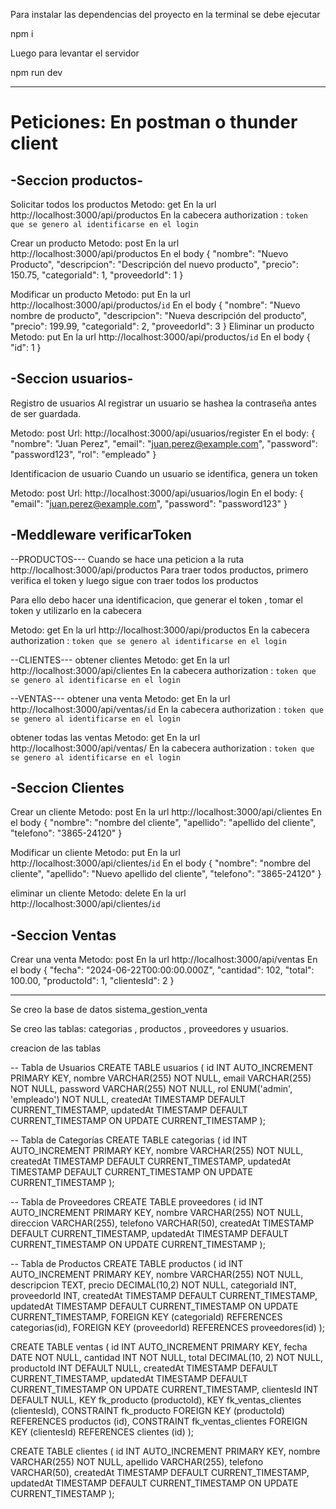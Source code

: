Para instalar las dependencias del proyecto en la terminal se debe ejecutar

npm i

Luego para levantar el servidor

npm run dev

------------------------------------------------------------------------------------------------------------
# Peticiones: En postman o thunder client

## -Seccion productos-

Solicitar todos los productos
Metodo: get
En la url
http://localhost:3000/api/productos
En la cabecera
authorization : `token que se genero al identificarse en el login`

Crear un producto
Metodo: post
En la url
http://localhost:3000/api/productos
En el body
{
  "nombre": "Nuevo Producto",
  "descripcion": "Descripción del nuevo producto",
  "precio": 150.75,
  "categoriaId": 1,
  "proveedorId": 1
}

Modificar un producto
Metodo: put
En la url
http://localhost:3000/api/productos/`id`
En el body
{
  "nombre": "Nuevo nombre de producto",
  "descripcion": "Nueva descripción del producto",
  "precio": 199.99,
  "categoriaId": 2,
  "proveedorId": 3
}
Eliminar un producto
Metodo: put
En la url
http://localhost:3000/api/productos/`id`
En el body
{
 "id": 1
}
## -Seccion usuarios-

Registro de usuarios
    Al registrar un usuario se hashea la contraseña antes de ser guardada.

Metodo: post
Url:
http://localhost:3000/api/usuarios/register
En el body:
{
  "nombre": "Juan Perez",
  "email": "juan.perez@example.com",
  "password": "password123",
  "rol": "empleado"
}

Identificacion de usuario
    Cuando un usuario se identifica, genera un token

Metodo: post
Url:
http://localhost:3000/api/usuarios/login
En el body:
{
  "email": "juan.perez@example.com",
  "password": "password123"
}



## -Meddleware verificarToken
--PRODUCTOS---
    Cuando se hace una peticion a la ruta 
    http://localhost:3000/api/productos
        Para traer todos productos, primero verifica el token y luego sigue con traer todos los productos

Para ello debo hacer una identificacion, que generar el token , tomar el token y utilizarlo en la cabecera

Metodo: get
En la url
http://localhost:3000/api/productos
En la cabecera
authorization : `token que se genero al identificarse en el login`

--CLIENTES---
obtener clientes
Metodo: get
En la url
http://localhost:3000/api/clientes
En la cabecera
authorization : `token que se genero al identificarse en el login`


--VENTAS---
obtener una venta
Metodo: get
En la url
http://localhost:3000/api/ventas/`id`
En la cabecera
authorization : `token que se genero al identificarse en el login`

obtener todas las ventas
Metodo: get
En la url
http://localhost:3000/api/ventas/
En la cabecera
authorization : `token que se genero al identificarse en el login`


## -Seccion Clientes

Crear un cliente
Metodo: post
En la url
http://localhost:3000/api/clientes
En el body
{
  "nombre":  "nombre del cliente",
  "apellido": "apellido del cliente",
  "telefono": "3865-24120"
}

Modificar un cliente
Metodo: put
En la url
http://localhost:3000/api/clientes/`id`
En el body
{
  "nombre":  "nombre del cliente",
  "apellido": "Nuevo apellido del cliente",
  "telefono": "3865-24120"
}

eliminar un cliente
Metodo: delete
En la url
http://localhost:3000/api/clientes/`id`



## -Seccion Ventas

Crear una venta
Metodo: post
En la url
http://localhost:3000/api/ventas
En el body
{
  "fecha": "2024-06-22T00:00:00.000Z",
  "cantidad": 102,
  "total": 100.00,
  "productoId": 1,
  "clientesId": 2
}






------------------------------------------------------------------------------------------------------------







Se creo la base de datos sistema_gestion_venta

Se creo las tablas: categorias , productos , proveedores y usuarios.

creacion de las tablas

-- Tabla de Usuarios
CREATE TABLE usuarios (
    id INT AUTO_INCREMENT PRIMARY KEY,
    nombre VARCHAR(255) NOT NULL,
    email VARCHAR(255) NOT NULL,
    password VARCHAR(255) NOT NULL,
    rol ENUM('admin', 'empleado') NOT NULL,
    createdAt TIMESTAMP DEFAULT CURRENT_TIMESTAMP,
    updatedAt TIMESTAMP DEFAULT CURRENT_TIMESTAMP ON UPDATE CURRENT_TIMESTAMP
);

-- Tabla de Categorías
CREATE TABLE categorias (
    id INT AUTO_INCREMENT PRIMARY KEY,
    nombre VARCHAR(255) NOT NULL,
    createdAt TIMESTAMP DEFAULT CURRENT_TIMESTAMP,
    updatedAt TIMESTAMP DEFAULT CURRENT_TIMESTAMP ON UPDATE CURRENT_TIMESTAMP
);

-- Tabla de Proveedores
CREATE TABLE proveedores (
    id INT AUTO_INCREMENT PRIMARY KEY,
    nombre VARCHAR(255) NOT NULL,
    direccion VARCHAR(255),
    telefono VARCHAR(50),
    createdAt TIMESTAMP DEFAULT CURRENT_TIMESTAMP,
    updatedAt TIMESTAMP DEFAULT CURRENT_TIMESTAMP ON UPDATE CURRENT_TIMESTAMP
);

-- Tabla de Productos
CREATE TABLE productos (
    id INT AUTO_INCREMENT PRIMARY KEY,
    nombre VARCHAR(255) NOT NULL,
    descripcion TEXT,
    precio DECIMAL(10,2) NOT NULL,
    categoriaId INT,
    proveedorId INT,
    createdAt TIMESTAMP DEFAULT CURRENT_TIMESTAMP,
    updatedAt TIMESTAMP DEFAULT CURRENT_TIMESTAMP ON UPDATE CURRENT_TIMESTAMP,
    FOREIGN KEY (categoriaId) REFERENCES categorias(id),
    FOREIGN KEY (proveedorId) REFERENCES proveedores(id)
);


CREATE TABLE ventas (
    id INT AUTO_INCREMENT PRIMARY KEY,
    fecha DATE NOT NULL,
    cantidad INT NOT NULL,
    total DECIMAL(10, 2) NOT NULL,
    productoId INT DEFAULT NULL,
    createdAt TIMESTAMP DEFAULT CURRENT_TIMESTAMP,
    updatedAt TIMESTAMP DEFAULT CURRENT_TIMESTAMP ON UPDATE CURRENT_TIMESTAMP,
    clientesId INT DEFAULT NULL,
    KEY fk_producto (productoId),
    KEY fk_ventas_clientes (clientesId),
    CONSTRAINT fk_producto FOREIGN KEY (productoId) REFERENCES productos (id),
    CONSTRAINT fk_ventas_clientes FOREIGN KEY (clientesId) REFERENCES clientes (id)
);



CREATE TABLE clientes (
    id INT AUTO_INCREMENT PRIMARY KEY,
    nombre VARCHAR(255) NOT NULL,
    apellido VARCHAR(255),
    telefono VARCHAR(50),
    createdAt TIMESTAMP DEFAULT CURRENT_TIMESTAMP,
    updatedAt TIMESTAMP DEFAULT CURRENT_TIMESTAMP ON UPDATE CURRENT_TIMESTAMP
);
